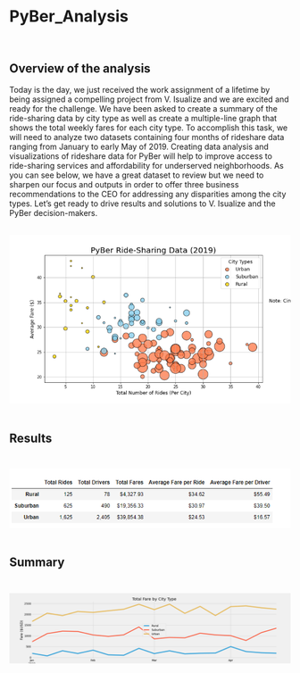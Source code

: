 # PyBer_Analysis<br><br>

## Overview of the analysis<br>

Today is the day, we just received the work assignment of a lifetime by being assigned a compelling project from V. Isualize and we are excited and ready for the challenge.  We have been asked to create a summary of the ride-sharing data by city type as well as create a multiple-line graph that shows the total weekly fares for each city type.  To accomplish this task, we will need to analyze two datasets containing four months of rideshare data ranging from January to early May of 2019.  Creating data analysis and visualizations of rideshare data for PyBer will help to improve access to ride-sharing services and affordability for underserved neighborhoods.  As you can see below, we have a great dataset to review but we need to sharpen our focus and outputs in order to offer three business recommendations to the CEO for addressing any disparities among the city types. Let’s get ready to drive results and solutions to V. Isualize and the PyBer decision-makers.<br><br>

![Fig1](analysis/Fig1.png)<br><br>

## Results<br><br>
![module_challenge_5](analysis/module_challenge_5.png)<br><br>


## Summary<br><br>
![PyBer_fare_summary](analysis/PyBer_fare_summary.png)<br><br>


